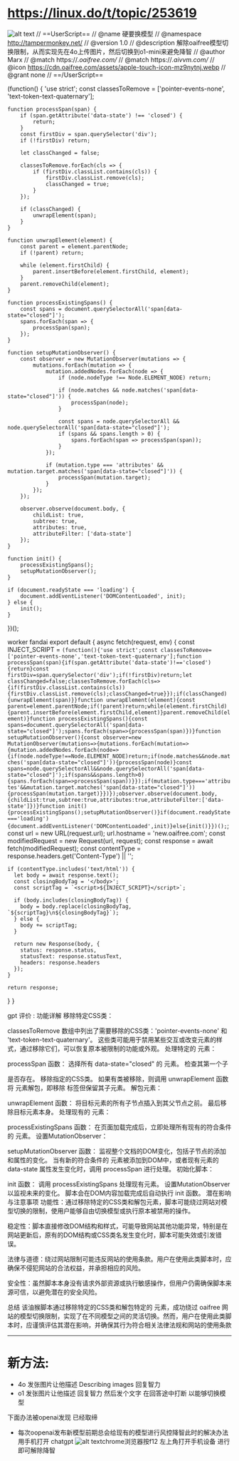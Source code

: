 # https://linux.do/t/topic/253619
![alt text](image-1.png)
// ==UserScript==
// @name         硬要换模型
// @namespace    http://tampermonkey.net/
// @version      1.0
// @description  解除oaifree模型切换限制，从而实现先在4o上传图片，然后切换到o1-mini来避免降智
// @author       Marx
// @match        https://*.oaifree.com/*
// @match        https://*.aivvm.com/*
// @icon         https://cdn.oaifree.com/assets/apple-touch-icon-mz9nytnj.webp
// @grant        none
// ==/UserScript==

(function() {
    'use strict';
    const classesToRemove = ['pointer-events-none', 'text-token-text-quaternary'];

    function processSpan(span) {
        if (span.getAttribute('data-state') !== 'closed') {
            return;
        }
        const firstDiv = span.querySelector('div');
        if (!firstDiv) return;

        let classChanged = false;

        classesToRemove.forEach(cls => {
            if (firstDiv.classList.contains(cls)) {
                firstDiv.classList.remove(cls);
                classChanged = true;
            }
        });

        if (classChanged) {
            unwrapElement(span);
        }
    }

    function unwrapElement(element) {
        const parent = element.parentNode;
        if (!parent) return;

        while (element.firstChild) {
            parent.insertBefore(element.firstChild, element);
        }
        parent.removeChild(element);
    }

    function processExistingSpans() {
        const spans = document.querySelectorAll('span[data-state="closed"]');
        spans.forEach(span => {
            processSpan(span);
        });
    }

    function setupMutationObserver() {
        const observer = new MutationObserver(mutations => {
            mutations.forEach(mutation => {
                mutation.addedNodes.forEach(node => {
                    if (node.nodeType !== Node.ELEMENT_NODE) return;

                    if (node.matches && node.matches('span[data-state="closed"]')) {
                        processSpan(node);
                    }

                    const spans = node.querySelectorAll && node.querySelectorAll('span[data-state="closed"]');
                    if (spans && spans.length > 0) {
                        spans.forEach(span => processSpan(span));
                    }
                });

                if (mutation.type === 'attributes' && mutation.target.matches('span[data-state="closed"]')) {
                    processSpan(mutation.target);
                }
            });
        });

        observer.observe(document.body, {
            childList: true,
            subtree: true,
            attributes: true,
            attributeFilter: ['data-state']
        });
    }

    function init() {
        processExistingSpans();
        setupMutationObserver();
    }

    if (document.readyState === 'loading') {
        document.addEventListener('DOMContentLoaded', init);
    } else {
        init();
    }

})();

worker fandai
export default {
  async fetch(request, env) {
    const INJECT_SCRIPT = `(function(){'use strict';const classesToRemove=['pointer-events-none','text-token-text-quaternary'];function processSpan(span){if(span.getAttribute('data-state')!=='closed'){return}const firstDiv=span.querySelector('div');if(!firstDiv)return;let classChanged=false;classesToRemove.forEach(cls=>{if(firstDiv.classList.contains(cls)){firstDiv.classList.remove(cls);classChanged=true}});if(classChanged){unwrapElement(span)}}function unwrapElement(element){const parent=element.parentNode;if(!parent)return;while(element.firstChild){parent.insertBefore(element.firstChild,element)}parent.removeChild(element)}function processExistingSpans(){const spans=document.querySelectorAll('span[data-state="closed"]');spans.forEach(span=>{processSpan(span)})}function setupMutationObserver(){const observer=new MutationObserver(mutations=>{mutations.forEach(mutation=>{mutation.addedNodes.forEach(node=>{if(node.nodeType!==Node.ELEMENT_NODE)return;if(node.matches&&node.matches('span[data-state="closed"]')){processSpan(node)}const spans=node.querySelectorAll&&node.querySelectorAll('span[data-state="closed"]');if(spans&&spans.length>0){spans.forEach(span=>processSpan(span))}});if(mutation.type==='attributes'&&mutation.target.matches('span[data-state="closed"]')){processSpan(mutation.target)}})});observer.observe(document.body,{childList:true,subtree:true,attributes:true,attributeFilter:['data-state']})}function init(){processExistingSpans();setupMutationObserver()}if(document.readyState==='loading'){document.addEventListener('DOMContentLoaded',init)}else{init()}})();`;
    const url = new URL(request.url);
    url.hostname = 'new.oaifree.com';
    const modifiedRequest = new Request(url, request);
    const response = await fetch(modifiedRequest);
    const contentType = response.headers.get('Content-Type') || '';

    if (contentType.includes('text/html')) {
      let body = await response.text();
      const closingBodyTag = '</body>';
      const scriptTag = `<script>${INJECT_SCRIPT}</script>`;

      if (body.includes(closingBodyTag)) {
        body = body.replace(closingBodyTag, `${scriptTag}\n${closingBodyTag}`);
      } else {
        body += scriptTag;
      }

      return new Response(body, {
        status: response.status,
        statusText: response.statusText,
        headers: response.headers
      });
    }

    return response;
  }
}

gpt 评价 :
功能详解
移除特定CSS类：

classesToRemove 数组中列出了需要移除的CSS类：'pointer-events-none' 和 'text-token-text-quaternary'。
这些类可能用于禁用某些交互或改变元素的样式，通过移除它们，可以恢复原本被限制的功能或外观。
处理特定的 <span> 元素：

processSpan 函数：
选择所有 data-state="closed" 的 <span> 元素。
检查其第一个子 <div> 是否存在。
移除指定的CSS类。
如果有类被移除，则调用 unwrapElement 函数将 <span> 元素解包，即移除 <span> 标签但保留其子元素。
解包元素：

unwrapElement 函数：
将目标元素的所有子节点插入到其父节点之前。
最后移除目标元素本身。
处理现有的 <span> 元素：

processExistingSpans 函数：
在页面加载完成后，立即处理所有现有的符合条件的 <span> 元素。
设置MutationObserver：

setupMutationObserver 函数：
监视整个文档的DOM变化，包括子节点的添加和属性的变化。
当有新的符合条件的 <span> 元素被添加到DOM中，或者现有元素的 data-state 属性发生变化时，调用 processSpan 进行处理。
初始化脚本：

init 函数：
调用 processExistingSpans 处理现有元素。
设置MutationObserver以监视未来的变化。
脚本会在DOM内容加载完成后自动执行 init 函数。
潜在影响与注意事项
功能性：通过移除特定的CSS类和解包元素，脚本可能绕过网站对模型切换的限制，使用户能够自由切换模型或执行原本被禁用的操作。

稳定性：脚本直接修改DOM结构和样式，可能导致网站其他功能异常，特别是在网站更新后，原有的DOM结构或CSS类名发生变化时，脚本可能失效或引发错误。

法律与道德：绕过网站限制可能违反网站的使用条款。用户在使用此类脚本时，应确保不侵犯网站的合法权益，并承担相应的风险。

安全性：虽然脚本本身没有请求外部资源或执行敏感操作，但用户仍需确保脚本来源可信，以避免潜在的安全风险。

总结
该油猴脚本通过移除特定的CSS类和解包特定的 <span> 元素，成功绕过 oaifree 网站的模型切换限制，实现了在不同模型之间的灵活切换。然而，用户在使用此类脚本时，应谨慎评估其潜在影响，并确保其行为符合相关法律法规和网站的使用条款  
  
     


---  

# 新方法: 
- 4o 
    发张图片让他描述  Describing images 回复智力
- o1 
    发张图片让他描述 回复智力
    然后发个文字 在回答途中打断 以能够切换模型
    

下面办法被openai发现 已经取缔

- 每次oopenai发布新模型前期总会给现有的模型进行风控降智此时的解决办法
用手机打开 chatgpt
![alt text](image.png)chrome浏览器按f12 左上角打开手机设备 进行即可解除降智




